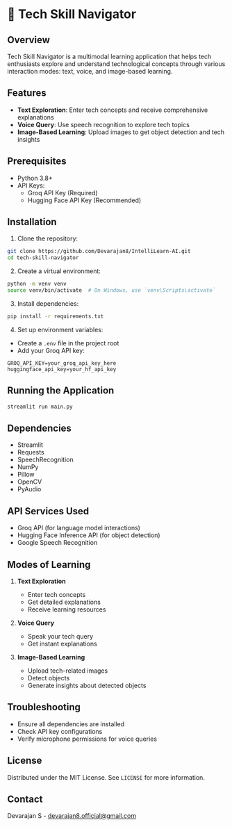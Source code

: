 # 🚀 Tech Skill Navigator

## Overview

Tech Skill Navigator is a multimodal learning application that helps tech enthusiasts explore and understand technological concepts through various interaction modes: text, voice, and image-based learning.

## Features

- **Text Exploration**: Enter tech concepts and receive comprehensive explanations
- **Voice Query**: Use speech recognition to explore tech topics
- **Image-Based Learning**: Upload images to get object detection and tech insights

## Prerequisites

- Python 3.8+
- API Keys:
  - Groq API Key (Required)
  - Hugging Face API Key (Recommended)

## Installation

1. Clone the repository:
```bash
git clone https://github.com/Devarajan8/IntelliLearn-AI.git
cd tech-skill-navigator
```

2. Create a virtual environment:
```bash
python -m venv venv
source venv/bin/activate  # On Windows, use `venv\Scripts\activate`
```

3. Install dependencies:
```bash
pip install -r requirements.txt
```

4. Set up environment variables:
- Create a `.env` file in the project root
- Add your Groq API key:
```
GROQ_API_KEY=your_groq_api_key_here
huggingface_api_key=your_hf_api_key
```

## Running the Application

```bash
streamlit run main.py
```

## Dependencies

- Streamlit
- Requests
- SpeechRecognition
- NumPy
- Pillow
- OpenCV
- PyAudio

## API Services Used

- Groq API (for language model interactions)
- Hugging Face Inference API (for object detection)
- Google Speech Recognition

## Modes of Learning

1. **Text Exploration**
   - Enter tech concepts
   - Get detailed explanations
   - Receive learning resources

2. **Voice Query**
   - Speak your tech query
   - Get instant explanations

3. **Image-Based Learning**
   - Upload tech-related images
   - Detect objects
   - Generate insights about detected objects

## Troubleshooting

- Ensure all dependencies are installed
- Check API key configurations
- Verify microphone permissions for voice queries

## License

Distributed under the MIT License. See `LICENSE` for more information.

## Contact

Devarajan S - devarajan8.official@gmail.com
